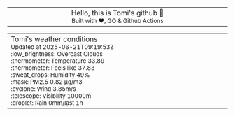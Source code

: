 
<div align="center">
<table>
<tbody>
<td align="center">
<img width="2000" height="0"><br>
Hello, this is Tomi's github 👋<br>
<sup>Built with ❤️, GO & Github Actions</sup><br>
<img width="2000" height="0">
</td>
</tbody>
</table>
</div>
<table>
<tbody>
<td align="left">
<img width="2000" height="0"><br>
Tomi's weather conditions<br>
<sup>Updated at 2025-06-21T09:19:53Z</sup><br>
<sup>:low_brightness: Overcast Clouds</sup><br>
<sup>:thermometer: Temperature 33.89 </sup><br>
<sup>:thermometer: Feels like 37.83</sup><br>
<sup>:sweat_drops: Humidity 49%</sup><br>
<sup>:mask: PM2.5 0.82 μg/m3</sup><br>
<sup>:cyclone: Wind 3.85m/s </sup><br>
<sup>:telescope: Visibility 10000m </sup><br>
<sup>:droplet: Rain 0mm/last 1h </sup><br>
<img width="2000" height="0">
</td>
<td align="left">
<img width="2000" height="0"><br>
<br>
<img width="2000" height="0">
</td>
</tbody>
</table>
</div>
    